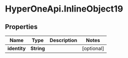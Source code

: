 # HyperOneApi.InlineObject19

## Properties
Name | Type | Description | Notes
------------ | ------------- | ------------- | -------------
**identity** | **String** |  | [optional] 


